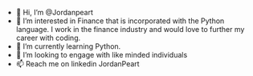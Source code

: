 - 👋 Hi, I’m @Jordanpeart
- 👀 I’m interested in Finance that is incorporated with the Python language. I work in the finance industry and would love to further my career with coding.
- 🌱 I’m currently learning Python.
- 💞️ I’m looking to engage with like minded individuals
- 📫 Reach me on linkedin JordanPeart

<!---
Jordanpeart/Jordanpeart is a ✨ special ✨ repository because its `README.md` (this file) appears on your GitHub profile.
You can click the Preview link to take a look at your changes.
--->
